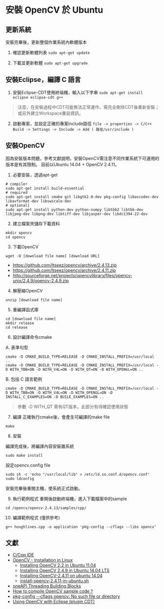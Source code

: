 ﻿# 安裝 OpenCV 於 Ubuntu

## 更新系統

安裝完畢後，更新整個作業系統內軟體版本

1. 確認更新軟體列表 ```sudo apt-get update```

2. 下載並更新軟體 ```sudo apt-get upgrade```

## 安裝Eclipse，編譯 C 語言

1. 安裝Eclipse-CDT使用終端機，輸入以下字串 ```sudo apt-get install eclipse eclipse-cdt g++```
> 注意，在安裝過程中CDT可能無法正常運作，需完全刪除CDT後重新安裝；或另外建立Workspace重設資訊。

2. 啟動專案，並設定正確的專案include路徑 ```file -> properties -> C/C++ Build -> Settings -> Include -> Add ( 路徑/usr/include )```

## 安裝OpenCV

因為安裝版本問題，參考文獻說明，安裝OpenCV需注意不同作業系統下可運用的版本是有其限制。
目前以Ubuntu 14.04 + OpenCV 2.4.11。

1. 必要安裝，透過apt-get

```
# compiler
sudo apt-get install build-essential
# required
sudo apt-get install cmake git libgtk2.0-dev pkg-config libavcodec-dev libavformat-dev libswscale-dev
# optional]
sudo apt-get install python-dev python-numpy libtbb2 libtbb-dev libjpeg-dev libpng-dev libtiff-dev libjasper-dev libdc1394-22-dev
```

2. 建立檔案夾儲存下載資料

```
mkdir opencv
cd opencv
```

3. 下載OpenCV

```
wget -O [download file name] [download URL]
```
+ https://github.com/Itseez/opencv/archive/2.4.13.zip
+ https://github.com/Itseez/opencv/archive/2.4.11.zip
+ http://sourceforge.net/projects/opencvlibrary/files/opencv-unix/2.4.9/opencv-2.4.9.zip

4. 解壓縮OpenCV

```
unzip [download file name]
```

5. 重編譯函式庫

```
cd [download file name]
mkdir release
cd release
```

6. 設計編譯命令cmake

A. 表準句型
```
cmake -D CMAKE_BUILD_TYPE=RELEASE -D CMAKE_INSTALL_PREFIX=/usr/local ..
cmake -D CMAKE_BUILD_TYPE=RELEASE -D CMAKE_INSTALL_PREFIX=/usr/local -D WITH_TBB=ON -D WITH_V4L=ON -D WITH_QT=ON -D WITH_OPENGL=ON ..
```

B. 包括 C 語言範例
```
cmake -D CMAKE_BUILD_TYPE=RELEASE -D CMAKE_INSTALL_PREFIX=/usr/local -D WITH_TBB=ON -D WITH_V4L=ON -D WITH_OPENGL=ON -D INSTALL_C_EXAMPLES=ON -D BUILE_EXAMPLES=ON ..
```
> 參數 -D WITH_QT 需有QT版本，此部分有待確認使用狀態


7. 編譯
正確執行cmake後，會產生可編譯的make file

```
make
```

8. 安裝

編譯完成後，將編譯內容安裝置系統
```
sudo make install
```

設定opencv.config file
```
sudo sh -c 'echo "/usr/local/lib" > /etc/ld.so.conf.d/opencv.conf'
sudo ldconfig
```

安裝完畢後重開主機，使系統正式啟動。

9. 執行範例程式
重開後啟動終端機，進入下載檔案中的sample

```
cd /opencv/opencv-2.4.13/samples/cpp/
```

10. 編譯範例程式 (僅供參考)

```
g++ houghlines.cpp -o application 'pkg-config --cflags --libs opencv'
```

## 文獻

+ [C/Cpp IDE](http://wiki.ubuntu.org.cn/index.php?title=C_Cpp_IDE&variant=zh-tw)
+ [OpenCV - Installation in Linux](https://docs.opencv.org/2.4/doc/tutorials/introduction/linux_install/linux_install.html#linux-installation)
    - [Installing OpenCV 2.2 in Ubuntu 11.04](http://www.samontab.com/web/2011/06/installing-opencv-2-2-in-ubuntu-11-04/)
    - [Installing OpenCV 2.4.9 in Ubuntu 14.04 LTS](http://www.samontab.com/web/2014/06/installing-opencv-2-4-9-in-ubuntu-14-04-lts/)
    - [Installing OpenCV-2.4.11 on ubuntu 14.04](http://computervisionwithvaibhav.blogspot.tw/2015/07/installing-opencv-300-on-ubuntu-1404_24.html)
    - [install-opencv-2.4.11-in-ubuntu.sh](https://gist.github.com/dynamicguy/3d1fce8dae65e765f7c4)
+ [oneAPI Threading Building Blocks](https://www.threadingbuildingblocks.org/)
+ [How to compile OpenCV sample code ?](http://www.learnopencv.com/how-to-compile-opencv-sample-code/)
+ [pkg-config --cflags opencv: No such file or directory](http://stackoverflow.com/questions/20625096/)
+ [Using OpenCV with Eclipse (plugin CDT)](http://docs.opencv.org/2.4/doc/tutorials/introduction/linux_eclipse/linux_eclipse.html)
